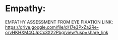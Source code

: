 # Empathy:
EMPATHY ASSESSMENT FROM EYE FIXATION LINK:
https://drive.google.com/file/d/17e3PxZa2Re-orvHKHXM4QJpCx3X22Pbg/view?usp=share_link
